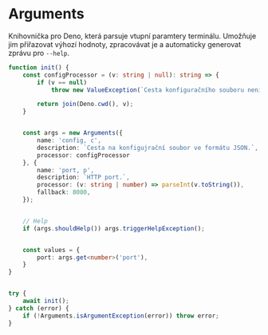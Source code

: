# Arguments

Knihovnička pro Deno, která parsuje vtupní paramtery terminálu.
Umožňuje jim přiřazovat výhozí hodnoty, zpracovávat je a automaticky generovat zprávu pro `--help`.

```ts
function init() {
    const configProcessor = (v: string | null): string => {
        if (v == null)
            throw new ValueException(`Cesta konfiguračního souboru není nastavena. Nastavíte jí pomocí "--config=<path>"`)

        return join(Deno.cwd(), v);
    }


    const args = new Arguments({
        name: 'config, c',
        description: `Cesta na konfigujrační soubor ve formátu JSON.`,
        processor: configProcessor
    }, {
        name: 'port, p',
        description: `HTTP port.`,
        processor: (v: string | number) => parseInt(v.toString()),
        fallback: 8080,
    });


    // Help
    if (args.shouldHelp()) args.triggerHelpException();


    const values = {
        port: args.get<number>('port'),
    }
}


try {
    await init();
} catch (error) {
    if (!Arguments.isArgumentException(error)) throw error;
}
```